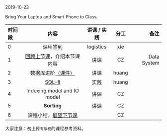 2019-10-23

Bring Your Laptop  and Smart Phone to Class. 

|时间段     |  内容    | 讲课 / 实践     |  分工  |  备注       |
| :---      |   :----:    |   :----:    |    :----:    | ---: |
|   0       |  课程签到     |  logistics   |     xie     |        |
|   1       |  [回顾上节课](../WW5/README.md)，介绍本节课内容     |  讲课    |     CZ     |   Data System      |
|   2       |  数据库进阶[（课件）](https://github.com/saturn-lab/BDMI-2019A/tree/master/WW6#%E6%95%B0%E6%8D%AE%E5%BA%93%E8%BF%9B%E9%98%B6%E8%AF%BE%E4%BB%B6)  |   讲课    |     huang     |         |
|   3       |  [SQL-II](../cs145-2018)    |   实践    |     huang     |         |
|   4       |  Indexing model and IO model    |   讲课    |     CZ     |         |
|   5       |  **Sorting**   | 讲课 |  CZ |   | 
|   6       |  课程小结，[展望下节课](../WW7/README.md)       |     |  CZ |   |


大家注意：勿上传``有版权``的课程参考资料。



